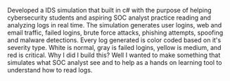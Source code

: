 Developed a IDS simulation that built in c# with the purpose of helping cybersecurity students and aspiring SOC analyst practice reading and analyzing logs in real time.
The simulation generates user logins, web and email traffic, failed logins, brute force attacks, phishing attempts, spoofing and malware detections.
Every log generated is color coded based on it's severity type. White is normal, gray is failed logins, yellow is medium, and red is critical.
Why I did I build this? Well I wanted to make something that simulates what SOC analyst see and to help as a hands on learning tool to understand how to read logs.
